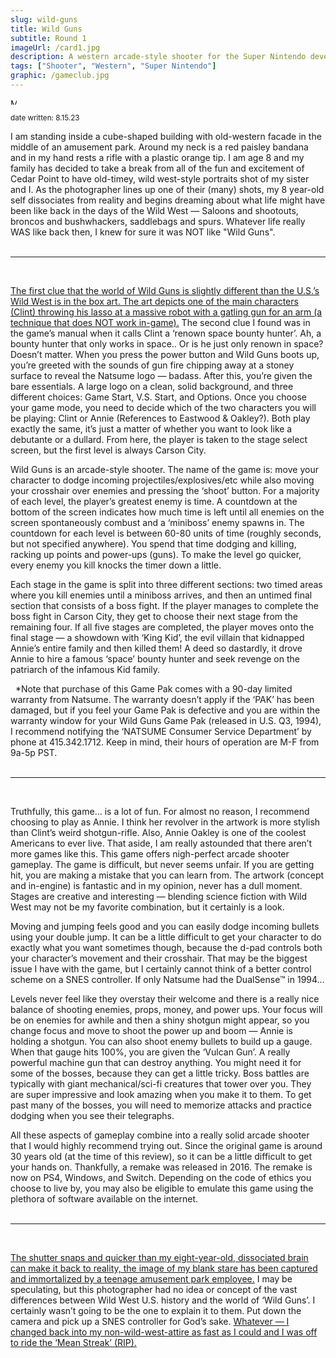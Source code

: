 ```yaml
---
slug: wild-guns
title: Wild Guns
subtitle: Round 1
imageUrl: /card1.jpg
description: A western arcade-style shooter for the Super Nintendo developed by
tags: ["Shooter", "Western", "Super Nintendo"]
graphic: /gameclub.jpg
---
```


<img src="/maxresdefault.jpg"
alt="Markdown Monster icon"
style="width: 10px" />


<sub>date written: 8.15.23</sub>

I am standing inside a cube-shaped building with old-western facade in the middle of an amusement park. Around my neck is a red paisley bandana and in my hand rests a rifle with a plastic orange tip. I am age 8 and my family has decided to take a break from all of the fun and excitement of Cedar Point to have old-timey, wild west-style portraits shot of my sister and I. As the photographer lines up one of their (many) shots, my 8 year-old self dissociates from reality and begins dreaming about what life might have been like back in the days of the Wild West — Saloons and shootouts, broncos and bushwhackers, saddlebags and spurs. Whatever life really WAS like back then, I knew for sure it was NOT like "Wild Guns".<br><br />

---
<br>

[The first clue that the world of Wild Guns is slightly different than the U.S.’s Wild West is in the box art. The art depicts one of the main characters (Clint) throwing his lasso at a massive robot with a gatling gun for an arm (a technique that does NOT work in-game).](/reviews/wildguns/wildgunsboxart.jpg) The second clue I found was in the game’s manual when it calls Clint a ‘renown space bounty hunter’. Ah, a bounty hunter that only works in space.. Or is he just only renown in space? Doesn’t matter. When you press the power button and Wild Guns boots up, you’re greeted with the sounds of gun fire chipping away at a stoney surface to reveal the Natsume logo — badass. After this, you’re given the bare essentials. A large logo on a clean, solid background, and three different choices: Game Start, V.S. Start, and Options. Once you choose your game mode, you need to decide which of the two characters you will be playing: Clint or Annie (References to Eastwood & Oakley?). Both play exactly the same, it’s just a matter of whether you want to look like a debutante or a dullard. From here, the player is taken to the stage select screen, but the first level is always Carson City.

Wild Guns is an arcade-style shooter. The name of the game is: move your character to dodge incoming projectiles/explosives/etc while also moving your crosshair over enemies and pressing the ‘shoot’ button. For a majority of each level, the player’s greatest enemy is time. A countdown at the bottom of the screen indicates how much time is left until all enemies on the screen spontaneously combust and a ‘miniboss’ enemy spawns in. The countdown for each level is between 60-80 units of time (roughly seconds, but not specified anywhere). You spend that time dodging and killing, racking up points and power-ups (guns). To make the level go quicker, every enemy you kill knocks the timer down a little.

Each stage in the game is split into three different sections: two timed areas where you kill enemies until a miniboss arrives, and then an untimed final section that consists of a boss fight. If the player manages to complete the boss fight in Carson City, they get to choose their next stage from the remaining four. If all five stages are completed, the player moves onto the final stage — a showdown with ‘King Kid’, the evil villain that kidnapped Annie’s entire family and then killed them! A deed so dastardly, it drove Annie to hire a famous ‘space’ bounty hunter and seek revenge on the patriarch of the infamous Kid family.

&nbsp; *Note that purchase of this Game Pak comes with a 90-day limited warranty from Natsume. The warranty doesn’t apply if the ‘PAK’ has been damaged, but if you feel your Game Pak is defective and you are within the warranty window for your Wild Guns Game Pak (released in U.S. Q3, 1994), I recommend notifying the ‘NATSUME Consumer Service Department’ by phone at 415.342.1712. Keep in mind, their hours of operation are M-F from 9a-5p PST.<br><br />

---
<br>


Truthfully, this game… is a lot of fun. For almost no reason, I recommend choosing to play as Annie. I think her revolver in the artwork is more stylish than Clint’s weird shotgun-rifle. Also, Annie Oakley is one of the coolest Americans to ever live. That aside, I am really astounded that there aren’t more games like this. This game offers nigh-perfect arcade shooter gameplay. The game is difficult, but never seems unfair. If you are getting hit, you are making a mistake that you can learn from. The artwork (concept and in-engine) is fantastic and in my opinion, never has a dull moment. Stages are creative and interesting — blending science fiction with Wild West may not be my favorite combination, but it certainly is a look.

Moving and jumping feels good and you can easily dodge incoming bullets using your double jump. It can be a little difficult to get your character to do exactly what you want sometimes though, because the d-pad controls both your character’s movement and their crosshair. That may be the biggest issue I have with the game, but I certainly cannot think of a better control scheme on a SNES controller. If only Natsume had the DualSense™ in 1994…

Levels never feel like they overstay their welcome and there is a really nice balance of shooting enemies, props, money, and power ups. Your focus will be on enemies for awhile and then a shiny shotgun might appear, so you change focus and move to shoot the power up and boom — Annie is holding a shotgun. You can also shoot enemy bullets to build up a gauge. When that gauge hits 100%, you are given the ‘Vulcan Gun’. A really powerful machine gun that can destroy anything. You might need it for some of the bosses, because they can get a little tricky. Boss battles are typically with giant mechanical/sci-fi creatures that tower over you. They are super impressive and look amazing when you make it to them. To get past many of the bosses, you will need to memorize attacks and practice dodging when you see their telegraphs.

All these aspects of gameplay combine into a really solid arcade shooter that I would highly recommend trying out. Since the original game is around 30 years old (at the time of this review), so it can be a little difficult to get your hands on. Thankfully, a remake was released in 2016. The remake is now on PS4, Windows, and Switch. Depending on the code of ethics you choose to live by, you may also be eligible to emulate this game using the plethora of software available on the internet.<br><br />

---
<br>


[The shutter snaps and quicker than my eight-year-old, dissociated brain can make it back to reality, the image of my blank stare has been captured and immortalized by a teenage amusement park employee.](/reviews/wildguns/westernjb.jpg) I may be speculating, but this photographer had no idea or concept of the vast differences between Wild West U.S. history and the world of ‘Wild Guns’. I certainly wasn’t going to be the one to explain it to them. Put down the camera and pick up a SNES controller for God’s sake. [Whatever — I changed back into my non-wild-west-attire as fast as I could and I was off to ride the ‘Mean Streak’ (RIP).](/reviews/wildguns/meanstreak.jpg)
